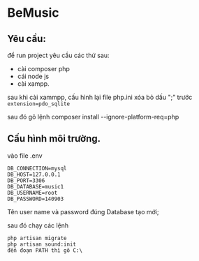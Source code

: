 
# BeMusic

## Yêu cầu:
để run project yêu cầu các thứ sau:
- cài composer php
- cái node js 
- cài xampp.

sau khi cài xammpp, cấu hình lại file php.ini xóa bỏ dấu ";" trước ``extension=pdo_sqlite``

sau đó gõ lệnh composer install --ignore-platform-req=php

## Cấu hình môi trường.
vào file .env
        
    DB_CONNECTION=mysql
    DB_HOST=127.0.0.1
    DB_PORT=3306
    DB_DATABASE=music1
    DB_USERNAME=root
    DB_PASSWORD=140903

Tên user name và password đúng
Database tạo mới;

sau đó chạy các lệnh

    php artisan migrate
    php artisan sound:init
    đến đoạn PATH thì gõ C:\
    